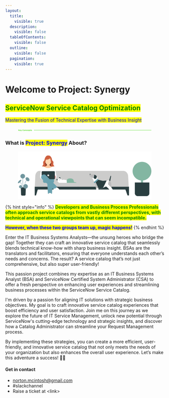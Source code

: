 ```yaml
---
layout:
  title:
    visible: true
  description:
    visible: false
  tableOfContents:
    visible: false
  outline:
    visible: false
  pagination:
    visible: true
---
```


# Welcome to Project: Synergy

## <mark style="color:green;">ServiceNow Service Catalog Optimization</mark>

<mark style="color:blue;">Mastering the Fusion of Technical Expertise with Business Insight</mark>

<div data-full-width="true"><figure><img src=".gitbook/assets/2024-08-21_23-09-34 (1).png" alt=""><figcaption></figcaption></figure></div>

### What is <mark style="color:blue;">Project: Synergy</mark> About? <a href="#home-about" id="home-about"></a>

<div data-full-width="true"><figure><img src=".gitbook/assets/sn-banner red hair couch dog.png" alt=""><figcaption></figcaption></figure></div>

{% hint style="info" %}
<mark style="color:green;">**Developers and Business Process Professionals often approach service catalogs from vastly different perspectives, with technical and operational viewpoints that can seem incompatible.**</mark>

<mark style="color:blue;">**However, when these two groups team up, magic happens!**</mark>
{% endhint %}

Enter the IT Business Systems Analysts—the unsung heroes who bridge the gap! Together they can craft an innovative service catalog that seamlessly blends technical know-how with sharp business insight. BSAs are the translators and facilitators, ensuring that everyone understands each other’s needs and concerns. The result? A service catalog that’s not just comprehensive, but also super user-friendly!

This passion project combines my expertise as an IT Business Systems Analyst (BSA) and ServiceNow Certified System Administrator (CSA) to offer a fresh perspective on enhancing user experiences and streamlining business processes within the ServiceNow Service Catalog.

I'm driven by a passion for aligning IT solutions with strategic business objectives. My goal is to craft innovative service catalog experiences that boost efficiency and user satisfaction. Join me on this journey as we explore the future of IT Service Management, unlock new potential through ServiceNow's cutting-edge technology and strategic insights, and discover how a Catalog Administrator can streamline your Request Management process.

By implementing these strategies, you can create a more efficient, user-friendly, and innovative service catalog that not only meets the needs of your organization but also enhances the overall user experience. Let’s make this adventure a success! 🌟💪

#### Get in contact <a href="#home-getincontact" id="home-getincontact"></a>

* [norton.mcintosh@gmail.com](mailto:Team@email.com)
* \#slackchannel
* Raise a ticket at \<link>
